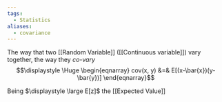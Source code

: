 ```yaml
---
tags:
  - Statistics
aliases:
  - covariance
---
```

The way that two [[Random Variable]] ([[Continuous variable]]) vary together, the way they *co-vary*
$$\displaystyle \Huge \begin{eqnarray} 
cov(x, y) &=& E[(x-\bar{x})(y-\bar{y})]
\end{eqnarray}$$

Being $\displaystyle \large E[z]$ the [[Expected Value]]


